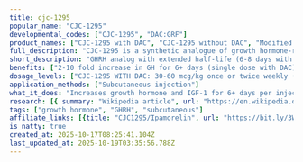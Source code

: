 ```yaml
---
title: cjc-1295
popular_name: "CJC-1295"
developmental_codes: ["CJC-1295", "DAC:GRF"]
product_names: ["CJC-1295 with DAC", "CJC-1295 without DAC", "Modified GRF 1-29"]
full_description: "CJC-1295 is a synthetic analogue of growth hormone-releasing hormone (GHRH) and growth hormone secretagogue developed by ConjuChem Biotechnologies. Two distinct forms exist: CJC-1295 WITH DAC (Drug Affinity Complex) features covalent albumin binding extending half-life to 5.8-8.1 days, while CJC-1295 WITHOUT DAC (Modified GRF 1-29) has 30-minute to 2-hour half-life requiring multiple daily doses. WITH DAC version binds to GHRH receptors in pituitary, activating G-proteins and increasing cAMP/IP3 production, resulting in 2-10 fold GH increases for 6+ days and 1.5-3 fold IGF-1 increases for 9-11 days after single injection. After multiple doses, IGF-1 remains elevated for 28 days. Phase 2 clinical trials for HIV-associated lipodystrophy and growth hormone deficiency showed sustained, dose-dependent GH/IGF-1 increases with good tolerability at 30-60 mcg/kg doses. Synergistic effects with Ipamorelin: Research indicates combining CJC-1295 with Ipamorelin produces enhanced GH release compared to either peptide alone. CJC-1295 (GHRH analog) and Ipamorelin (selective GHRP mimicking ghrelin) target different receptor families in the pituitary, creating complementary stimulation—CJC-1295 provides sustained GH release while Ipamorelin induces rapid GH spikes. Similar peptide combinations (GHRH analog + GHRP-2) showed synergistic interaction: individual compounds produced 20-fold and 47-fold GH increases respectively, but simultaneous application achieved 54-fold increase. Clinical practitioners report the combination typically produces 3-5 fold increase in GH release versus monotherapy, though this specific claim for CJC-1295/Ipamorelin lacks published human trial verification. The dual-action mechanism may enhance muscle mass, fat metabolism, recovery, and sleep quality. Development discontinued following patient death during trials (attributed to unrelated coronary artery disease), though research terminated as precaution. Critical safety concerns include cardiovascular risks: FDA warns of increased heart rate, systemic vasodilation, flushing, transient hypotension. Elevated GH/IGF-1 can cause cardiac hypertrophy, fluid retention, increased blood pressure, particularly dangerous for pre-existing cardiovascular conditions. Not FDA-approved; classified as Investigational New Drug available only for research. Removed from FDA Category 2 list September 2024, making it eligible for Pharmacy Compounding Advisory Committee review. Banned by WADA for competitive sports. DAC version typically dosed 1-2x weekly, non-DAC version requires daily or twice-daily dosing."
short_description: "GHRH analog with extended half-life (6-8 days with DAC). 2-10x GH increase for 6+ days. Synergistic with Ipamorelin (3-5x boost via dual receptor targeting). Phase 2 trials discontinued after death. Cardiovascular risks. Not FDA-approved."
benefits: ["2-10 fold increase in GH for 6+ days (single dose with DAC)", "1.5-3 fold IGF-1 increase sustained 9-11 days", "IGF-1 remains elevated 28 days after multiple doses", "Extended half-life (5.8-8.1 days with DAC) allows weekly dosing", "Safe and well-tolerated at 30-60 mcg/kg in clinical trials", "Normalized growth parameters in animal models with daily dosing", "Preserved pulsatile GH secretion patterns vs exogenous GH", "Proteomic changes suggesting metabolic improvements", "Potential body composition improvements", "Subcutaneous administration"]
dosage_levels: ["CJC-1295 WITH DAC: 30-60 mcg/kg once or twice weekly (clinical trial dose)", "CJC-1295 WITH DAC: 1-2mg per week (typical subcutaneous dose)", "CJC-1295 WITHOUT DAC (Modified GRF 1-29): 100-200mcg 1-3x daily", "WITHOUT DAC: Requires daily or twice-daily dosing due to 30min-2hr half-life", "WITH DAC: Weekly dosing sufficient due to 6-8 day half-life", "Stack with GHRP peptides (e.g., Ipamorelin) for synergistic effects", "Cardiovascular screening required before use", "Not recommended for those with pre-existing heart conditions"]
application_methods: ["Subcutaneous injection"]
what_it_does: "Increases growth hormone and IGF-1 for 6+ days per injection. Improves body composition, muscle recovery, and fat metabolism. Weekly dosing."
research: [{ summary: "Wikipedia article", url: "https://en.wikipedia.org/wiki/CJC-1295" }, { summary: "PubMed database search", url: "https://pubmed.ncbi.nlm.nih.gov/?term=cjc-1295" }, { summary: "Clinical trials search", url: "https://clinicaltrials.gov/search?term=cjc-1295" }, { summary: "Phase 2 clinical trial efficacy results", url: "https://pubmed.ncbi.nlm.nih.gov/16352683/" }, { summary: "Proteomic changes study", url: "https://pubmed.ncbi.nlm.nih.gov/19386527/" }, { summary: "Animal model efficacy research", url: "https://journals.physiology.org/doi/full/10.1152/ajpendo.00201.2006" }, { summary: "Doping control detection methods", url: "https://pubmed.ncbi.nlm.nih.gov/38197510/" }, { summary: "GHRH detection methods", url: "https://pubmed.ncbi.nlm.nih.gov/37806509/" }]
tags: ["growth hormone", "GHRH", "subcutaneous"]
affiliate_links: [{title: "CJC1295/Ipamorelin", url: "https://bit.ly/3WEe2dD"}, {title: "Bacteriostatic Water Reconstitution Solution 10ml", url: "https://bit.ly/3L8IxFM"}]
is_natty: true
created_at: 2025-10-17T08:25:41.104Z
last_updated_at: 2025-10-19T03:35:56.788Z
---
```

